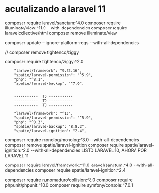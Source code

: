 # acutalizando a laravel 11
composer require laravel/sanctum:^4.0
composer require illuminate/view:^11.0 --with-dependencies
composer require laravelcollective/html
composer remove illuminate/view

composer update --ignore-platform-reqs --with-all-dependencies


//
composer remove tightenco/ziggy

composer require tightenco/ziggy:^2.0



        "laravel/framework": "9.52.16",
        "spatie/laravel-permission": "^5.9",
        "php": "^8.1",
        "spatie/laravel-backup": "^7.0",


        -----------  TO -----------
        -----------  TO -----------
        -----------  TO -----------

        "laravel/framework": "^11",
        "spatie/laravel-permission": "^5.9",
        "php": "^8.3",
        "spatie/laravel-backup": "8.8.2",
        "spatie/laravel-ignition": "2.4",


composer require monolog/monolog:^3.0 --with-all-dependencies
composer remove spatie/laravel-ignition
composer require spatie/laravel-ignition:^2.0 --with-all-dependencies
LISTO LARAVEL 10, AHORA POR LARAVEL 11

composer require laravel/framework:^11.0 laravel/sanctum:^4.0 --with-all-dependencies
composer require spatie/laravel-ignition:^2.4


composer require nunomaduro/collision:^8.0
composer require phpunit/phpunit:^10.0
composer require symfony/console:^7.0.1